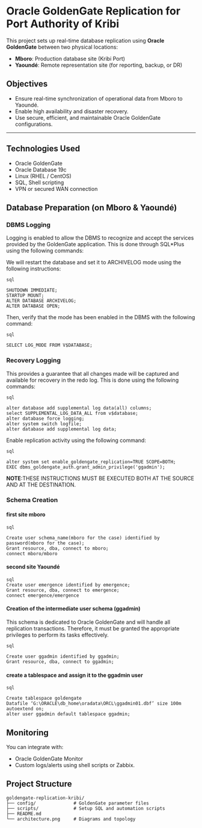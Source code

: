 # Oracle GoldenGate Replication for Port Authority of Kribi

This project sets up real-time database replication using **Oracle GoldenGate** between two physical locations:
- **Mboro**: Production database site (Kribi Port)
- **Yaoundé**: Remote representation site (for reporting, backup, or DR)

## Objectives

- Ensure real-time synchronization of operational data from Mboro to Yaoundé.
- Enable high availability and disaster recovery.
- Use secure, efficient, and maintainable Oracle GoldenGate configurations.

---
## Technologies Used

- Oracle GoldenGate
- Oracle Database 19c
- Linux (RHEL / CentOS)
- SQL, Shell scripting
- VPN or secured WAN connection

## Database Preparation (on Mboro & Yaoundé)

### DBMS Logging

Logging is enabled to allow the DBMS to recognize and accept the services provided by the GoldenGate application.
This is done through SQL*Plus using the following commands:

We will restart the database and set it to ARCHIVELOG mode using the following instructions:

```
sql

SHUTDOWN IMMEDIATE;
STARTUP MOUNT;
ALTER DATABASE ARCHIVELOG;
ALTER DATABASE OPEN;
```
Then, verify that the mode has been enabled in the DBMS with the following command:
```
sql

SELECT LOG_MODE FROM V$DATABASE;
```
### Recovery Logging
This provides a guarantee that all changes made will be captured and available for recovery in the redo log.
This is done using the following commands:
```
sql

alter database add supplemental log data(all) columns;
select SUPPLEMENTAL_LOG_DATA_ALL from v$database;
alter database force logging;
alter system switch logfile;
alter database add supplemental log data;
```
Enable replication activity using the following command:
```
sql

alter system set enable_goldengate_replication=TRUE SCOPE=BOTH;
EXEC dbms_goldengate_auth.grant_admin_privilege('ggadmin');
```
<b>NOTE</b>:THESE INSTRUCTIONS MUST BE EXECUTED BOTH AT THE SOURCE AND AT THE DESTINATION.

### Schema Creation
#### first site mboro
```
sql

Create user schema_name(mboro for the case) identified by password(mboro for the case);
Grant resource, dba, connect to mboro;
connect mboro/mboro
```
#### second site Yaoundé
```
sql
Create user emergence identified by emergence;
Grant resource, dba, connect to emergence;
connect emergence/emergence
```
#### Creation of the intermediate user schema (ggadmin)
This schema is dedicated to Oracle GoldenGate and will handle all replication transactions. Therefore, it must be granted the appropriate privileges to perform its tasks effectively.
```
sql

Create user ggadmin identified by ggadmin;
Grant resource, dba, connect to ggadmin;
```
#### create a tablespace and assign it to the ggadmin user
```
sql

Create tablespace goldengate 
Datafile ‘G:\ORACLE\db_home\oradata\ORCL\ggadmin01.dbf’ size 100m
autoextend on;
alter user ggadmin default tablespace ggadmin;
```

## Monitoring
You can integrate with:
- Oracle GoldenGate Monitor
- Custom logs/alerts using shell scripts or Zabbix.



## Project Structure

```text
goldengate-replication-kribi/
├── config/              # GoldenGate parameter files
├── scripts/             # Setup SQL and automation scripts
├── README.md            
└── architecture.png     # Diagrams and topology
